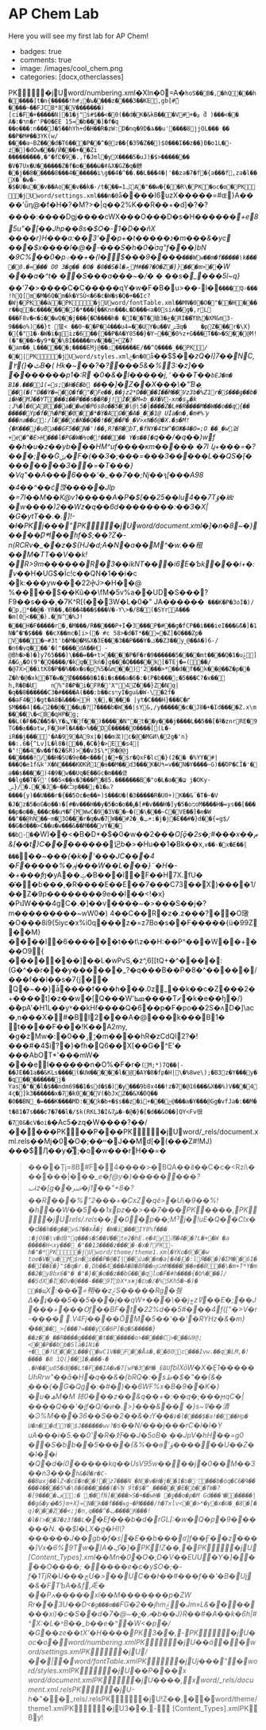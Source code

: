 # AP Chem Lab
Here you will see my first lab for AP Chem!
- badges: true
- comments: true
- image: /images/cool_chem.png
- categories: [docx,otherclasses]

PK  �jU               word/numbering.xml�XIn�0=A�`hoS��B�,�hQ���h�����]t�n{�����!h#;�ъ����z����3��KE,gb[#̑	����~��FJCB*8�V�������)[ci�F�+�����N| �1�j"̍s#$��<�0(��d�K�&kB��׶�V#+�ܯ ƌ )���<��
A�:�٦n�r'P�0�EE 15=�b���]�f�q
��o���:n���J�5��hYh+d�H��R�zW:D�nq�9D�Ѧ��u'����8jjOL���
�� ��P�M#��3YK(w/����a~BZ���d�T6���P��^�@z��{�3ؐ9�Z��)$0���I��z��}B�o1L�-z�)�dOw���/Й��� +��Zi	���������,�"�fԸ�9�.,f�Jml�yX����5�uJ)֥�$>�����׏��	�V�7Ux�U������Z�f�o����ӹ�ǂ&X�GZ�q�髈��j��8�����8���4������i\g��4�^��.��L���4�|'��za�7�f�{a���f,za�l��X�´�w�- �$�U�u��v��Ao��v��k�-/t���=ݣ1A�"��w�{��R\�PK�oc�o  �  PK  �jU               word/settings.xml���n�0ǟ`����I6uzX�����= #ɶ}A����'ǖդ@�f�H�?�M?>�|q��2%K��R��+�d]�?�?����:����Dgj����cWX���O���D�s�H�*�����+e85u"�[��Jhp��8s�$O�-1�D��ňX
����r}H���a:��3'��p+�t�����נ�m���&�yc ���$x����l�@�-���S�h�0�֫σq"f���)bN	�9C%��0�p܀��+�{l�$���9����`���Ww��m�f�����\k����0. �=��� O0
3�g��
�0�
�8��S�l�ތ˾M#��?�O�Z�}}���m>�`�W ��ܽ�a�^t�	��S���a���~ؘ�/� � ��s�_���5l~q}��*'7�>����C�C�����qY�w�F�B�\u>��-l�`����Q˃���!hQ[m�M�6Q�m�k�YSÙ<�6�c�W�s�Q�+��Ic?�Wj�PK��ä  �  PK  �jU               word/fontTable.xml��MN�0�O�"�ۤ�H���r��q�c�������J�*���{��Knn���ւ�D���<a�0siʌ��g�,rL
���F8v�<�i��wQ��j���{�Ʊ����h�	�I��T�賶3�ڂ�RI��ϓ䊵�XM&m3-9���o%)��}t
㻗< ��0~��P�4���u4=��UY�u��VݾƎq�	�pZ���r�\X}�{�"1�-�W�i�g׉iz�6��{�ۡ�P�A�Y85��}�Y~���0ϟz+G���T��>�S��@M!(�"���>�y9*��\BI�����nv���+Z�?�am��_L������;����EMj@��ߑ������E/��^Q����_��PK/��  |  PK  �jU               word/styles.xmlݗ�n�0ǟ`��$$�*�zQ�I]7��NC,۲(}�ٹB�(
Hk�~ ��?�?���5&�%3:�z]�� �������p1�:R
�0�&�I�����j,՚ ���T��`bEJ�m� B1�.���1(=s;�H�E�b
��`��]�Z��X���\�"Ɓ`�͔	��(�("D��Y�=�Q�f�"�Fe��,��jz2*D����I��M��Vz3b�%Z1r�$���g��b�i �H�MJ��YT���i��P���s��R�j!I��M=b_�X�V-xn�sܨ�k
:J%�l�6AB��a��w@�P6s8o��5��\@\5�|����Z�L#�R����M��W��o��q{��	�����Yp�f�%�P��0��*�Y�AO��A�_��1@ Սİa�n�,�m#%ߴy	���na��u:/l���c�K��Q��!����P�_�V>xN�6@�X.�s�M!{�K���j�u8a��GF5��N�'ӏ��,R?�R�bT,�fNY�4tW^�OЖ�4�O=;O
��_�w汹+e�^�E>H���l�PG�W�Ϟo�!����� Y�s��[�`q��/�q��)wf
��h�u�z��yb���ΗM^uf����̶хm�����
�7l
կ+���=�?���;��ؐGیݶ�F�(��3�;���=���3�����L��QS�[��������3��=�T���}�Vq"��A���6���'�_��7��;Nj��ԇ[���A98	�4��^��ć깭�����Jlp �=7I��M��K@v1�����A�P�$[��25��lu4��7Tۇ�㎑�w����)2��Wz�q��6d��������:��3�X|�G�ytT��.�.]!-�ɫ�PKj���  "  PK  �jU               word/document.xml�]�n�8~�}����Ƿ܍I��hf�$;��?Z�-n(RCRv�_��z�${HJ�d;A�N�a��M^�w.��租��M�TT��V��k!�R>9m������R�3��ikNT���i6E�Ƅk���i+�:v�*�H�UG$�Ïc!c��QN�1��i�c �k:���yw���22ⴕJ>�H��@
%����$��Kȗ��\fM�5v%a��UD�S���?F9��s���,�7K^R[(��3W�L�0�" JA������` 
���K�P�3oI�)/�p,*��@�٠YR��,�B��4���$���V�-Ƴ\>�/B�(�SY rA���	�m(0<���).�N^�%J!���H�F�����r�,�M���/R�����P+I`�`3���P�#��g�fCР��i���ieI���&ޮ&�]�1N�^�˭�$���	��cX��mc�[i>(� #c 58>�d�T*��=�Z]�O���Zp� V����~#3t'b�M�@�M&X�3E���3��P���Y�ݢ��Z3��y˾@��A�)6-/�n6�vq���'�("����dA��H
-@Βh�>�)�]y765���)\���=��+t>����P�F�r�9������5����mt����Q�1�uݞ]
A�Gݵ�O(9"�Q����/�kq�kń�]g���Q�����k[�TEj�=(��/�@7X>��ׄitK8�P��%��х�s�p%֓S�&m��)'2���>*��d�f��k��@��Z�p��	Z�hי�@�xk�T�w�먲�����8�1�i�s���a�6�:�(P�b���;�5���C?�x��	h,R�B�U	n%"8�P�i�FR�'X"4Z���}Z�Nq|�q��8������C3�#����A(���:b��csױyI�gu&�W-\�2f�
��aF4�)�gt�A8�&���>Ȟ
Ӽ�,����
|yt�C���H}���C�ґ
$M���4ޡ��|�@��2��ц�?7����b�W��|sY&,/y������c�J8�+�Id����Z.x\m����\�<B�qHP�g; ��L(�F��Z��5�\Y�ܜY�f��)�����N"�t��y���j����L��5��[�ߔ�znrRE�9TG��±��atw,F�H#l�A��>%��DĚ�����0����[(L�-iR��j���'�A�99�A9x|�|��m涘)٤�@�MGИ\�2g�'n}��:.6�{^Lv]L�ƚ8�(��,�C�}�>E � s4|�"!��4�v��f�2�SR)>��v3$\*R�@@j	������!/��H�SU�9e��<���{j�+�$r�QxF�lc�}(2��
�%YY�#|���Q�e1f&k'X�N����KЮKЙ1 �ɘ��M��d3���K�U۹=v��N�Y���� ~G)��ΌP�CĨ�̒�a��s����)4�9�w��Uq�E��Gc�m���킀��lg��T�؆'(��S<��x�3���P�85.�������B�"o�L�a��⋥
j�OKy-ݾ}/�.��J�~��Ѽp���;�1�ܬ?����{y)��U���r�{��5Oc�e��+)$���U�(�3� ����R�U޳(+0K��&՛�T�~�V
�J�z�5�oG�o��۱�[#�v���H��y�5�o�o��ۅ�[#�v���H�]y�5�oמoM�۠���H�=ys��[�����p�o��ۓ���c��uߞ�Γ{MWwC�9�3V��~�(�\���~C�VE��]�e�W
��"��@hN��~m�̞3O���r�q�w�7W��#ݔ�_�2+:�j�j�E��#�}d��{=g$/��G�d���>C��u�w���&��M���vY��
��b-�`�W)��<�B�D*�$�0�w��2���_O[ǭ�2s�;#���x��م&[��t}C���_�����记b�>�Hu��1�Bk��x,`v��-�x�E��|���`��~��*�{�k�'���JC���4 �F�����%�ݥj���W��L���}¨�H�-�+���ʩ*�yA��ݓ�B���ĩ�F��H7X.fU�
�̄��ɓ���,�R����E��E��7���C73��X)����1/��Z�9p��������9e��l��<!�x\}�PմW���4gC�.�]��v����~�>���S��j�?m���������~wW0� )		4��C��R�z�.z���?��O㻻�O���8i9{5iyc�x%i0q���z�=z7Bo�s��F�����{ü�99Z��M }����I�6������t��t\z��H:��P^���W��+���O9{ �������]��L�wPvS,�z^,6[[tQ+�^����:(G�^��r��� y������_?�q���B��P�8�^�����/���f��I��s�7{j��
Q�~��}ǡ����f���h���.0z_��k ��c�Z���2�+����t] �z��w�[Q���W'ߘߕ����Tޗ�k�e��ɧ�/}�ޯ�pA'�H1L��y˅��kHẜ����Q�6��p�F�po��2S�ʌD�]\ac�,n���X�#�Bl2���A�@���k���B1�
t����F���!K��A2my,	�g�zMw�:�ݱڔ��0�m����hR�zCdQI2?�!���#�4$i?�}�fh�Q6��X[��G�^E'�
���AbOT*'���mW�	���e�َl������n�O%�F�r�`(M;*)7Q��|-��JE��1a��&KLs����ΐ�UW�����l�@�AY�8�fp�H|\�%8we\);�B3 z�Y���y��q��������j�
Yas�"��l�$��ndm69��1�sd�$�)�y���9b8x4��!z�7�@16���&X��%)V���44ς�]k3������x�7�k0��V(�bJxZ��&X�DQ��
�0��BN_�=���K����MD:��k�b+�$s��z�i+���⒔ݗ@���a�Y���@Gg�vfJa�:��M�	t�81�7s���c7�7��l�/$k(RKL3�I&7ش�-�@�}�[�d��&O��]QY<Fv很�70&�cV�oi�`�Ac5�zq�W����?��/�����PK��P�  ��  PK  �jU               word/_rels/document.xml.rels��Mj�0�O�;��ײ�J��Md[�(���Z#!MJ}���$Ӆ��y�֛͌;�o�w���rH��=�
>����Țj=8B#Fؔ�4����>�BQA��ߥ��C�c�<Rzi\������|��*�_e�f@y�)��������?ٮiz�[g��ﴐ�j1��"+8�?��R���%"2���+�ٙCxZ�qĕ>�U\�9��%!�h��W��5��1xpz��>��7���PK� ���   ,  PK  �jU               _rels/.rels��;�0�p��;Mˀj�!uE� Q��CIx��d` ��h��g��v&7��xǠ�j �W�i���IY8%f���	:�jO8�\v�dB"q���s�S��V��te2�hE.e�4y馮�4��?L�+�W
�a	�����H<xy���_�"��13����z����-�x�?PK-h�"�   *  PK  �jU               word/theme/theme1.xml�YKo�6��w toe�V�u�رۭM$n�i���P�@�I|��úa��m�a[�إ�4�:lЯ���)�ΣM��6I���I��È�}"$�q�r.�,Db��4���A�B�BR��ǌǤmM������e��B��\�m+T*Y�m��2�yBbx6�"�
�"�}��o��z��bG���qlo�F�#h���֧�{�b%���]/��SdX�I�Dv�@���-���9TbX*xжj�ǲ�/�%SKh5�~�)�
��щ`X:���͒=翈��zݞS�� ���Rg�췜Δ�ʇ���5�֬�5���j��qW+���\��j+͍zߜ��E�;��J���+���Օf��BF�t�22%d��5#���4f([ˮ�>V�r-���� .V4Fj��� �ŌM�5��'��'�RYHz�&�m}�`����_>{���?=���уG�6P]�q�S�����}��z�݋�_��R����g�����t�������o>�����C>���&9@;<��P��bb�Slā�1Ni�
+�̰�!U��L���{�wC1V� �F��ÅѦ�,��80c���Ivw.��q�LM,�!���� �8 1Q(}��1�ݥ���-�	.�H��u05�d@��Lt�F��IA�w�7[wP�3�M�_EBU`fbIXōW�X�Ȩ1�����UhRrw"��å�H�q��&�[bRQ�:�sط�$�"��{&�
̹���{�G�Qg�:�#�)��6WF%x�B�9��K�}�u�ھM�М 铱0���z��&q��+�:��q�;���ϻqC�|����Q�� '�jf�Q/�ͷ�.>}���&��
�}s~ߜ��漬�Ͽ%Ϻ���36��S��2��&�ܐY��`�߇�l����$�a!����Hp�	U�n��dY�$J������wv?�`s��N/���j���rC�l�l�Y uA���i�5.��0'�R�㚥��J�5oB� ��JpV�hH̈��=g0
��S�bb��5����{&%��ɵ'ۋ������U��Z��I��i	�Q�d�i0�����kq��UsV95w����j�0��M_��3��n3���`h&�Ӣ�r�C-��Вшxj��lZ<�cE�n��!�z7���N_�N�v�H�j��1�ʦ�̒���b�óq�C6�Գ�����4����5%�\8�6������(�ѶŅ
9t�$�^_������E�b��TW�?�[9����ڡ:�
!۪��fN]����>S�+��wH�	�ջ��o�p�M
Gd���٦������|��g&�y�ͯ�5}m+X}=N�k��f���ҝg~�M����/h�Txlv<��>*�y�x�U�_�8�[�q)���Z��<;j�n,q���^�ٮ����K���!�l�(>��7�z3f��L`��Ef���b�d�rGL[:�w�Q�p�9������N. ��$l�LX�g�HI\?������J��gb�f�s|�E��b���ʛ]f��Ӻ��z����]Vx�6%9Tw�]A�ڳ�]�PK!Z��,  �  PK  �jU               [Content_Types].xml��Mn�0�O�;D�V��EUU�Y�]����O����;	�����e�ͼ�y$O�;�-f�1TjR�U���چU�>��UC��ŀ��#���f��'�B�Uj͜�&�FTƄA�&f,Ǽ�	��Pߍ�����xĭ��M�������p�ZW
Rr� �3U��D<`�g���m��`FG�2��jhmݞ�Jm»L&�������xi)�c�S��d�ޕ�̲;�~@�7�b��J}R��#�A��k �6h|#^X:�L�˃B��_b��e�^�W<�p�/�G��ze��tX'�H����PK3��,  -  PK   �jU�oc�o  �                   word/numbering.xmlPK   �jU��ä  �               �  word/settings.xmlPK   �jU/��  |               �  word/fontTable.xmlPK   �jUj���  "               �  word/styles.xmlPK   �jU��P�  ��               x
  word/document.xmlPK   �jU� ���   ,               x  word/_rels/document.xml.relsPK   �jU-h�"�   *               �  _rels/.relsPK   �jU!Z��,  �               �  word/theme/theme1.xmlPK   �jU3��,  -                  [Content_Types].xmlPK    	 	 B  y!    
